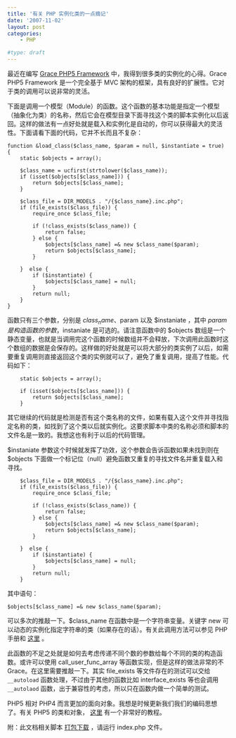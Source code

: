 ```yaml
---
title: '有关 PHP 实例化类的一点摘记'
date: '2007-11-02'
layout: post
categories:
    - PHP

#type: draft
---
```


最近在编写  [Grace PHP5 Framework](http://grace.googlecode.com)  中，我得到很多类的实例化的心得。Grace PHP5 Framework 是一个完全基于 MVC 架构的框架，具有良好的扩展性。它对于类的调用可以说非常的灵活。

下面是调用一个模型（Module）的函数。这个函数的基本功能是指定一个模型（抽象化为类）的名称，然后它会在模型目录下面寻找这个类的脚本实例化以后返回。这样的做法有一点好处就是载入和实例化是自动的，你可以获得最大的灵活性。下面请看下面的代码，它并不长而且不复杂：

```
function &load_class($class_name, $param = null, $instantiate = true)
{
    static $objects = array();

    $class_name = ucfirst(strtolower($class_name));
    if (isset($objects[$class_name])) {
        return $objects[$class_name];
    }

    $class_file = DIR_MODELS . "/{$class_name}.inc.php";
    if (file_exists($class_file)) {
        require_once $class_file;

        if (!class_exists($class_name)) {
            return false;
        } else {
            $objects[$class_name] =& new $class_name($param);
            return $objects[$class_name];
        }

    }  else {
        if ($instantiate) {
            $objects[$class_name] = null;
        } 
        return null;
    }
}
```

函数只有三个参数，分别是 $class_name 、$param 以及 $instaniate ，其中 $param 是构造函数的参数，$instaniate 是可选的。请注意函数中的 $objects 数组是一个静态变量，也就是当调用完这个函数的时候数组并不会释放，下次调用此函数时这个数组的数据是会保存的。这样做的好处就是可以将大部分的类实例了以后，如需要重复调用则直接返回这个类的实例就可以了，避免了重复调用，提高了性能。代码如下：

```
    static $objects = array();

    if (isset($objects[$class_name])) {
        return $objects[$class_name];
    }
```

其它继续的代码就是检测是否有这个类名称的文件，如果有载入这个文件并寻找指定名称的类，如找到了这个类以后就实例化。这要求脚本中类的名称必须和脚本的文件名是一致的。我想这也有利于以后的代码管理。

$instaniate 参数这个时候就发挥了功效，这个参数会告诉函数如果未找到则在 $objects 下面做一个标记位（null）避免函数又重复的寻找文件名并重复载入和寻找。

```
    $class_file = DIR_MODELS . "/{$class_name}.inc.php";
    if (file_exists($class_file)) {
        require_once $class_file;

        if (!class_exists($class_name)) {
            return false;
        } else {
            $objects[$class_name] =& new $class_name($param);
            return $objects[$class_name];
        }

    }  else {
        if ($instantiate) {
            $objects[$class_name] = null;
        } 
        return null;
    }
```

其中语句：

    $objects[$class_name] =& new $class_name($param);

可以多次的推敲一下。$class_name 在函数中是一个字符串变量。关键字 new 可以动态的实例化指定字符串的类（如果存在的话）。有关此调用方法可以参见 PHP 手册和 [这里](http://www.ecday.com/web/web_list_cx.php?ec_id=310) 。

此函数的不足之处就是如何去考虑传递不同个数的参数给每个不同的类的构造函数。或许可以使用 call_user_func_array 等函数实现，但是这样的做法非常的不 Grace。在这里需要推敲一下。其实 file_exists 等文件存在的测试可以交给 `__autoload` 函数处理，不过由于其他的函数比如 interface_exists 等也会调用 `__autolaod` 函数，出于兼容性的考虑，所以只在函数内做一个简单的测试。

PHP5 相对 PHP4 而言更加的面向对象。我想是时候更新我们我们的编码思想了。有关 PHP5 的类和对象， [这里](http://epub.itpub.net/8/2.htm) 有一个非常好的教程。

附：此文档相关脚本 [打包下载](http://files.gracecode.com/2007_11_02/1194006120.zip) ，请运行 index.php 文件。
